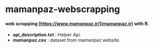 # mamanpaz-webscrapping

#### web scrapping [https://www.mamanpaz.ir/](mamanpaz.ir) with R.


* __api_description.txt__ : Helper Api.
* __mamanpaz.csv__ : dataset from mamanpaz website.
